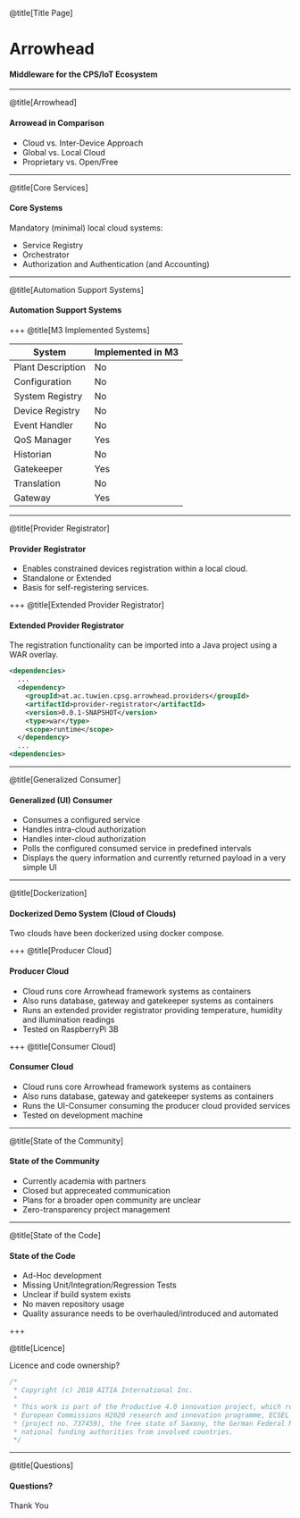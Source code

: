 @title[Title Page]

# Arrowhead
#### Middleware for the CPS/IoT Ecosystem

---

@title[Arrowhead]

#### Arrowead in Comparison

<ul>
  <li class="fragment">Cloud vs. Inter-Device Approach</li>
  <li class="fragment">Global vs. Local Cloud</li>
  <li class="fragment">Proprietary vs. Open/Free</li>
</ul>

---

@title[Core Services]

#### Core Systems

Mandatory (minimal) local cloud systems:

<ul>
  <li class="fragment">Service Registry</li>
  <li class="fragment">Orchestrator</li>
  <li class="fragment">Authorization and Authentication (and Accounting)</li>
</ul>

---
@title[Automation Support Systems]

#### Automation Support Systems

+++
@title[M3 Implemented Systems]

| System |Implemented in M3|
|--------|-------------------|
| Plant Description | No |
| Configuration | No |
| System Registry | No |
| Device Registry | No |
| Event Handler | No |
| QoS Manager | Yes |
| Historian | No |
| Gatekeeper | Yes |
| Translation | No |
| Gateway | Yes |

---

@title[Provider Registrator]

#### Provider Registrator

<ul>
  <li>Enables constrained devices registration within a local cloud.</li>
  <li>Standalone or Extended</li>
  <li>Basis for self-registering services.</li>
</ul>
+++
@title[Extended Provider Registrator]

#### Extended Provider Registrator

The registration functionality can be imported into a Java project using a WAR overlay.

```xml
<dependencies>
  ...
  <dependency>
    <groupId>at.ac.tuwien.cpsg.arrowhead.providers</groupId>
    <artifactId>provider-registrator</artifactId>
    <version>0.0.1-SNAPSHOT</version>
    <type>war</type>
    <scope>runtime</scope>
  </dependency>
  ...
<dependencies>
```

---

@title[Generalized Consumer]

#### Generalized (UI) Consumer

- Consumes a configured service
- Handles intra-cloud authorization
- Handles inter-cloud authorization
- Polls the configured consumed service in predefined intervals
- Displays the query information and currently returned payload in a very simple UI

---

@title[Dockerization]

#### Dockerized Demo System (Cloud of Clouds)

Two clouds have been dockerized using docker compose.

+++
@title[Producer Cloud]

#### Producer Cloud

- Cloud runs core Arrowhead framework systems as containers
- Also runs database, gateway and gatekeeper systems as containers
- Runs an extended provider registrator providing temperature, humidity and illumination readings
- Tested on RaspberryPi 3B

+++
@title[Consumer Cloud]

#### Consumer Cloud

- Cloud runs core Arrowhead framework systems as containers
- Also runs database, gateway and gatekeeper systems as containers
- Runs the UI-Consumer consuming the producer cloud provided services
- Tested on development machine

---

@title[State of the Community]

#### State of the Community

- Currently academia with partners
- Closed but appreceated communication
- Plans for a broader open community are unclear
- Zero-transparency project management

---

@title[State of the Code]

#### State of the Code

- Ad-Hoc development
- Missing Unit/Integration/Regression Tests
- Unclear if build system exists
- No maven repository usage
- Quality assurance needs to be overhauled/introduced and automated

+++

@title[Licence]

Licence and code ownership?

```Java
/*
 * Copyright (c) 2018 AITIA International Inc.
 *
 * This work is part of the Productive 4.0 innovation project, which receives grants from the
 * European Commissions H2020 research and innovation programme, ECSEL Joint Undertaking
 * (project no. 737459), the free state of Saxony, the German Federal Ministry of Education and
 * national funding authorities from involved countries.
 */
 ```

---

@title[Questions]

#### Questions?
<span class="fragment">Thank You</span>
